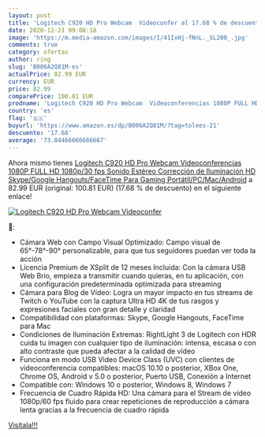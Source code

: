 ```yaml
---
layout: post
title: 'Logitech C920 HD Pro Webcam  Videoconfer al 17.68 % de descuento'
date: 2020-12-21 09:08:18
image: 'https://m.media-amazon.com/images/I/41IxHj-fNnL._SL200_.jpg'
comments: true
category: ofertas
author: ring
slug: 'B006A2Q81M-es'
actualPrice: 82.99 EUR
currency: EUR
price: 82.99
comparePrice: 100.81 EUR
prodname: 'Logitech C920 HD Pro Webcam  Videoconferencias 1080P FULL HD 1080p/30 fps  Sonido Estéreo  Corrección de Iluminación HD  Skype/Google Hangouts/FaceTime  Para Gaming  Portátil/PC/Mac/Android'
country: 'es'
flag: '🇪🇸'
buyurl: 'https://www.amazon.es/dp/B006A2Q81M/?tag=tolees-21'
descuento: '17.68'
average: '73.84466666666667'
---
```


Ahora mismo tienes [Logitech C920 HD Pro Webcam  Videoconferencias 1080P FULL HD 1080p/30 fps  Sonido Estéreo  Corrección de Iluminación HD  Skype/Google Hangouts/FaceTime  Para Gaming  Portátil/PC/Mac/Android](https://www.amazon.es/dp/B006A2Q81M/?tag=tolees-21) a 82.99 EUR (original: 100.81 EUR) (17.68 %  de descuento) en el siguiente enlace!

[![Logitech C920 HD Pro Webcam  Videoconfer](https://m.media-amazon.com/images/I/41IxHj-fNnL._SL200_.jpg)](https://www.amazon.es/dp/B006A2Q81M/?tag=tolees-21)

🔎:

- Cámara Web con Campo Visual Optimizado: Campo visual de 65°-78°-90° personalizable, para que tus seguidores puedan ver toda la acción
- Licencia Premium de XSplit de 12 meses Incluida: Con la cámara USB Web Brio, empieza a transmitir cuando quieras, en tu aplicación, con una configuración predeterminada optimizada para streaming
- Cámara para Blog de Vídeo: Logra un mayor impacto en tus streams de Twitch o YouTube con la captura Ultra HD 4K de tus rasgos y expresiones faciales con gran detalle y claridad
- Compatibilidad con plataformas: Skype, Google Hangouts, FaceTime para Mac
- Condiciones de Iluminación Extremas: RightLight 3 de Logitech con HDR cuida tu imagen con cualquier tipo de iluminación: intensa, escasa o con alto contraste que pueda afectar a la calidad de vídeo
- Funciona en modo USB Video Device Class (UVC) con clientes de videoconferencia compatibles: macOS 10.10 o posterior, XBox One, Chrome OS, Android v 5.0 o posterior, Puerto USB, Conexión a Internet
- Compatible con: Windows 10 o posterior, Windows 8, Windows 7
- Frecuencia de Cuadro Rápida HD: Una cámara para el Stream de vídeo 1080p/60 fps fluido para crear repeticiones de reproducción a cámara lenta gracias a la frecuencia de cuadro rápida

[Visítala!!!](https://www.amazon.es/dp/B006A2Q81M/?tag=tolees-21)
